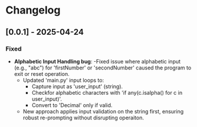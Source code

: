 # Changelog

## [0.0.1] - 2025-04-24 

### Fixed
- **Alphabetic Input Handling bug**:
  -Fixed issue where alphabetic input (e.g., "abc") for 'firstNumber' or 'secondNumber' caused the program to exit or reset operation.
  - Updated 'main.py' input loops to:
    - Capture input as 'user_input' (string).
    - Checkfor alphabetic characters with 'if any(c.isalpha() for c in user_input)'.
    - Convert to 'Decimal' only if valid.
  - New approach applies input validation on the string first, ensuring robust re-prompting without disrupting operaiton.
